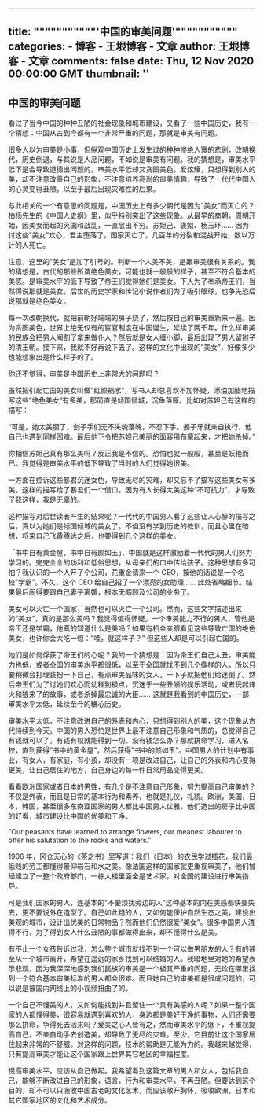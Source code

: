 
---
title: """""""""""'中国的审美问题'"""""""""""
categories: 
    - 博客
    - 王垠博客 - 文章
author: 王垠博客 - 文章
comments: false
date: Thu, 12 Nov 2020 00:00:00 GMT
thumbnail: ''
---

<div>   
<h2>中国的审美问题</h2>
            <p>看过了当今中国的种种丑陋的社会现象和城市建设，又看了一些中国历史，我有一个猜想：中国从古到今都有一个非常严重的问题，那就是审美有问题。</p>

<p>很多人以为审美是小事，但纵观中国历史上发生过的种种惨绝人寰的悲剧，改朝换代，历史倒退，与其说是人品问题，不如说是审美有问题。我的猜想是，审美水平低下是会导致道德出问题的。审美水平低却又贪图美色，爱炫耀，只想得到别人的美，却不注意改善自己的形象，不注意培养高尚的审美情趣，导致了一代代中国人的心灵变得丑陋，以至于最后出现灾难性的后果。</p>

<p>与此相关的一个有意思的问题是，中国历史上有多少朝代是因为”美女”而灭亡的？柏杨先生的《中国人史纲》里，似乎特别突出了这些现象。从最早的商朝，周朝开始，因美女而起的灭国和战乱，一直层出不穷。苏妲己、褒姒、杨玉环…… 因为讨这些”美女”欢心，君主堕落了，国家灭亡了，几百年的分裂和混战开始，数以万计的人死亡。</p>

<p>注意，这里的”美女”是加了引号的。判断一个人美不美，是跟审美很有关系的。我的猜想是，古代的那些所谓绝色美女，可能也就一般般的样子，甚至不符合基本的美感。是审美水平的低下导致了帝王们觉得她们是美女。下人为了奉承帝王们，当然得说那就是美女。后世的历史学家和传记小说作者们为了吸引眼球，也争先恐后说那就是绝色美女。</p>

<p>每一次改朝换代，就把前朝好端端的房子烧了，然后按自己的审美重新来一遍。因为贪图美色，世界上绝无仅有的宦官制度在中国诞生，延续了两千年。什么样审美的民族会把男人阉割了拿来做仆人？然后就是女人缠小脚，最后出现了男人留辫子的清王朝。接下来，我就不好再说下去了。这样的文化中出现的”美女”，好像多少也能想象出是什么样子的了。</p>

<p>你还不觉得，审美是中国历史上非常大的问题吗？</p>

<p>虽然把引起亡国的美女叫做”红颜祸水”，写书人却总喜欢不加怀疑，添油加醋地描写这些”绝色美女”有多美，那简直是倾国倾城，沉鱼落雁。比如对苏妲己有这样的描写：</p>

<p>“可是，她太美丽了，刽子手们无不失魂落魄，不忍下手。姜子牙就亲自执行，他自己也遇到同样困难。最后他下令把苏妲己美丽的面容用布蒙起来，才把她杀掉。”</p>

<p>你相信苏妲己真有那么美吗？反正我是不信的。恐怕也就一般般，甚至是妖艳而已。我觉得是审美水平的低下导致了当时的人们觉得她很美。</p>

<p>一方面在控诉这些暴君沉迷女色，导致无尽的灾难，却又忘不了描写这些美女有多美。这样的描写给了暴君们一个借口，因为有人长得太美这种“不可抗力”，才导致了我这样，我是无辜的。</p>

<p>这种描写对后世读者产生的结果呢？一代代的中国男人看了这些让人心醉的描写之后，真以为她们是倾国倾城的美女了。不但没有学到历史的教训，而且心里在暗想，将来自己飞黄腾达之后，也要得到几个这样的美女。</p>

<p>「书中自有黄金屋，书中自有颜如玉」，中国就是这样激励着一代代的男人们努力学习的。完完全全的功利和低俗思想，从母亲们的口中传给孩子。这种思想有多可怕？我认识的一个人开了个公司，花重金请来一个 CEO，按他的话说是一个名校”学霸”。不久，这个 CEO 给自己招了一个漂亮的女助理…… 此处省略细节。结果最后闹得要跟自己妻子离婚，根本无暇顾及公司的业务了。</p>

<p>美女可以灭亡一个国家，当然也可以灭亡一个公司。然而，这些文字描述出来的”美女”，真的是那么美吗？我觉得值得怀疑。一个审美能力不行的男人，管他是帝王还是学霸，他真的知道什么是美吗？如果有机会亲眼看见这些导致亡国的绝色美女，也许你会大吃一惊：”哇，就这样子？” 但这些人却是可以引起亡国的。</p>

<p>她们是如何俘获了帝王们的心呢？我的一个猜想是：因为帝王们自己太丑，审美能力也低，或者全国的审美水平都很低，以至于全国就找不到几个像样的人，所以只要稍微会打理装扮一下自己，有点审美品味的女人，一下子就把他们给迷倒了。然后帝王们为了讨她们欢心而幼稚到极点，沉迷于一些丑陋的娱乐活动，或者玩起烽火和狼来了的故事，或者杀掉最忠诚的大臣…… 这就是我看到的中国历史，一部审美水平太低，延续至今的糟心历史。</p>

<p>审美水平太低，不注意改进自己的外表和内心，只想得到别人的美，这个现象从古代持续到今天。中国的男人恐怕是世界上最不注意自己形象和气质的，总觉得自己有钱就可以了，有钱有权就能得到一切。没有钱怎么办？那就拼命学习，进入名校，直到获得”书中的黄金屋”，然后获得”书中的颜如玉”。中国男人的计划中有事业，有女人，有家庭，有小孩，却没有一项是改进自己，让自己的外表和内心变得更美，让自己居住的地方，自己身边的每一件日常用品变得更美。</p>

<p>看看欧洲国家或者日本的男性，有几个是不注意自己形象，努力提高自己审美的？不仅是外表，而且是日常的基本行为和素养，也就是礼仪，礼貌。欧洲，美国，日本，韩国，甚至很多东南亚国家的男人都比中国男人优雅，他们造出的房子比中国的好看，城市建设比中国的优美和干净。</p>

<p>“Our peasants have learned to arrange flowers, our meanest labourer to offer his salutation to the rocks and waters.”</p>

<p>1906 年，冈仓天心的《茶之书》里写道：我们（日本）的农民学过插花，我们最低贱的劳工都懂得景仰岩石和水之美。像法国这样的国家就更重视审美了，他们曾经建立了一整个政府部门，一栋大楼里面全是艺术家，对全国的建设进行审美指导。</p>

<p>可是我们国家的男人，连基本的”不要烦扰旁边的人”这种基本的内在美感都快要失去，更不要说外在造型了。自己如此糙的人，又如何能保护自然生态之美，建设出美观的城市，设计出优美的日常物品？然而他们仍然很爱”美女”。很多中国男人渣得不行，为了得到女人什么丑陋的事都做得出来，却不懂得什么是美。</p>

<p>有不止一个女孩告诉过我，怎么整个城市就找不到一个可以做男朋友的人？有的甚至从一个城市离开，希望在遥远的家乡找到可以结婚的人。我暗地里对她的希望表示悲观，因为我深深地感到我们民族的审美是一个极其严重的问题，无论在哪里找到一个符合基本审美标准的男人都会很难。而且她自己的审美都是很成问题的，可以说是被国内网络上的小视频扭曲了的。</p>

<p>一个自己不懂美的人，又如何能找到并且留住一个具有美感的人呢？如果一整个国家的人都懂得美，很容易就遇到喜欢的人，身边都是美好干净的事物，人们还需要那么拼命，争得死去活来吗？爱美之心人皆有之，然而审美水平的低下，不重视提高自己，不亲自动手去创造美，却导致了无尽的灾难。至少，它目前让这个国家居住起来非常的不舒服。对这样的问题，技术的帮助是无能为力的。我越来越觉得，只有提高审美才能让这个国家跟上世界其它地区的幸福程度。</p>

<p>提高审美水平，应该从自己做起。我希望看到这篇文章的男人和女人，包括我自己，能够不断改进自己的形象，语言，行为和审美水平，不再丑陋。但要达到这个目的，却不可以只吸收中国古老的文化艺术，而应该敞开胸怀，吸收欧洲，日本和其它国家地区的文化和艺术成分。</p>

          
</div>
            